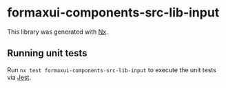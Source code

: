 # formaxui-components-src-lib-input

This library was generated with [Nx](https://nx.dev).

## Running unit tests

Run `nx test formaxui-components-src-lib-input` to execute the unit tests via [Jest](https://jestjs.io).
